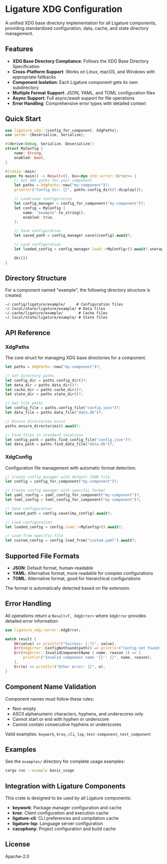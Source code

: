 # Ligature XDG Configuration

A unified XDG base directory implementation for all Ligature components, providing standardized configuration, data, cache, and state directory management.

## Features

- **XDG Base Directory Compliance**: Follows the XDG Base Directory Specification
- **Cross-Platform Support**: Works on Linux, macOS, and Windows with appropriate fallbacks
- **Component Isolation**: Each Ligature component gets its own subdirectory
- **Multiple Format Support**: JSON, YAML, and TOML configuration files
- **Async Support**: Full async/await support for file operations
- **Error Handling**: Comprehensive error types with detailed context

## Quick Start

```rust
use ligature_xdg::{config_for_component, XdgPaths};
use serde::{Deserialize, Serialize};

#[derive(Debug, Serialize, Deserialize)]
struct MyConfig {
    name: String,
    enabled: bool,
}

#[tokio::main]
async fn main() -> Result<(), Box<dyn std::error::Error>> {
    // Get XDG paths for your component
    let paths = XdgPaths::new("my-component")?;
    println!("Config dir: {}", paths.config_dir()?.display());

    // Load/save configuration
    let config_manager = config_for_component("my-component")?;
    let config = MyConfig {
        name: "example".to_string(),
        enabled: true,
    };

    // Save configuration
    let saved_path = config_manager.save(&config).await?;

    // Load configuration
    let loaded_config = config_manager.load::<MyConfig>().await?.unwrap();

    Ok(())
}
```

## Directory Structure

For a component named "example", the following directory structure is created:

```
~/.config/ligature/example/     # Configuration files
~/.local/share/ligature/example/ # Data files
~/.cache/ligature/example/       # Cache files
~/.local/state/ligature/example/ # State files
```

## API Reference

### XdgPaths

The core struct for managing XDG base directories for a component.

```rust
let paths = XdgPaths::new("my-component")?;

// Get directory paths
let config_dir = paths.config_dir()?;
let data_dir = paths.data_dir()?;
let cache_dir = paths.cache_dir()?;
let state_dir = paths.state_dir()?;

// Get file paths
let config_file = paths.config_file("config.json")?;
let data_file = paths.data_file("data.db")?;

// Ensure directories exist
paths.ensure_directories().await?;

// Find files in standard locations
let config_path = paths.find_config_file("config.json")?;
let data_path = paths.find_data_file("data.db")?;
```

### XdgConfig

Configuration file management with automatic format detection.

```rust
// Create config manager with default JSON file
let config = config_for_component("my-component")?;

// Create config manager with specific format
let yaml_config = yaml_config_for_component("my-component")?;
let toml_config = toml_config_for_component("my-component")?;

// Save configuration
let saved_path = config.save(&my_config).await?;

// Load configuration
let loaded_config = config.load::<MyConfig>().await?;

// Load from specific file
let custom_config = config.load_from("custom.yaml").await?;
```

## Supported File Formats

- **JSON**: Default format, human-readable
- **YAML**: Alternative format, more readable for complex configurations
- **TOML**: Alternative format, good for hierarchical configurations

The format is automatically detected based on file extension.

## Error Handling

All operations return a `Result<T, XdgError>` where `XdgError` provides detailed error information:

```rust
use ligature_xdg::error::XdgError;

match result {
    Ok(value) => println!("Success: {:?}", value),
    Err(XdgError::ConfigNotFound(path)) => println!("Config not found: {}", path),
    Err(XdgError::InvalidComponentName { name, reason }) => {
        println!("Invalid component name '{}': {}", name, reason);
    },
    Err(e) => println!("Other error: {}", e),
}
```

## Component Name Validation

Component names must follow these rules:

- Non-empty
- ASCII alphanumeric characters, hyphens, and underscores only
- Cannot start or end with hyphen or underscore
- Cannot contain consecutive hyphens or underscores

Valid examples: `keywork`, `krox`, `cli`, `lsp`, `test-component`, `test_component`

## Examples

See the `examples/` directory for complete usage examples:

```bash
cargo run --example basic_usage
```

## Integration with Ligature Components

This crate is designed to be used by all Ligature components:

- **keywork**: Package manager configuration and cache
- **krox**: Client configuration and execution cache
- **ligature-cli**: CLI preferences and compilation cache
- **ligature-lsp**: Language server configuration
- **cacophony**: Project configuration and build cache

## License

Apache-2.0
